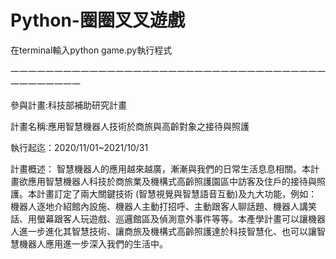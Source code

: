 # Python-圈圈叉叉遊戲

在terminal輸入python game.py執行程式

一一一一一一一一一一一一一一一一一一一一一一一一一一一一一一一一一一一一一一一一一一一一

參與計畫:科技部補助研究計畫

計畫名稱:應用智慧機器人技術於商旅與高齡對象之接待與照護

執行起迄：2020/11/01~2021/10/31

計畫概述： 智慧機器人的應用越來越廣，漸漸與我們的日常生活息息相關。本計畫欲應用智慧機器人科技於商旅業及機構式高齡照護園區中訪客及住戶的接待與照護。本計畫訂定了兩大關鍵技術 (智慧視覺與智慧語音互動)及九大功能，例如：機器人逐地介紹館內設施、機器人主動打招呼、主動跟客人聊話題、機器人講笑話、用螢幕跟客人玩遊戲、巡邏館區及偵測意外事件等等。本產學計畫可以讓機器人進一步進化其智慧技術、讓商旅及機構式高齡照護達於科技智慧化、也可以讓智慧機器人應用進一步深入我們的生活中。
